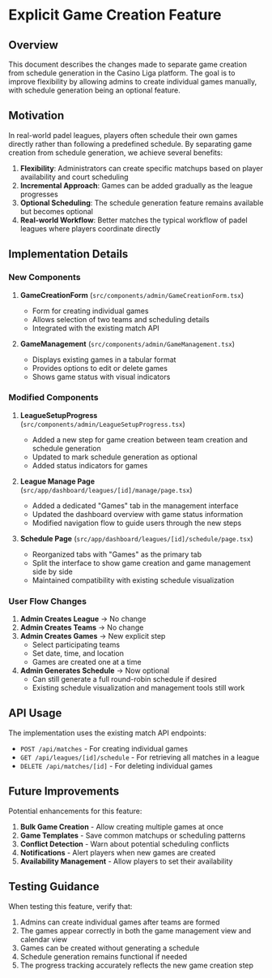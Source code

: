# Explicit Game Creation Feature

## Overview

This document describes the changes made to separate game creation from schedule generation in the Casino Liga platform. The goal is to improve flexibility by allowing admins to create individual games manually, with schedule generation being an optional feature.

## Motivation

In real-world padel leagues, players often schedule their own games directly rather than following a predefined schedule. By separating game creation from schedule generation, we achieve several benefits:

1. **Flexibility**: Administrators can create specific matchups based on player availability and court scheduling
2. **Incremental Approach**: Games can be added gradually as the league progresses
3. **Optional Scheduling**: The schedule generation feature remains available but becomes optional
4. **Real-world Workflow**: Better matches the typical workflow of padel leagues where players coordinate directly

## Implementation Details

### New Components

1. **GameCreationForm** (`src/components/admin/GameCreationForm.tsx`)
   - Form for creating individual games
   - Allows selection of two teams and scheduling details
   - Integrated with the existing match API

2. **GameManagement** (`src/components/admin/GameManagement.tsx`)
   - Displays existing games in a tabular format
   - Provides options to edit or delete games
   - Shows game status with visual indicators

### Modified Components

1. **LeagueSetupProgress** (`src/components/admin/LeagueSetupProgress.tsx`)
   - Added a new step for game creation between team creation and schedule generation
   - Updated to mark schedule generation as optional
   - Added status indicators for games

2. **League Manage Page** (`src/app/dashboard/leagues/[id]/manage/page.tsx`)
   - Added a dedicated "Games" tab in the management interface
   - Updated the dashboard overview with game status information
   - Modified navigation flow to guide users through the new steps

3. **Schedule Page** (`src/app/dashboard/leagues/[id]/schedule/page.tsx`)
   - Reorganized tabs with "Games" as the primary tab
   - Split the interface to show game creation and game management side by side
   - Maintained compatibility with existing schedule visualization

### User Flow Changes

1. **Admin Creates League** → No change
2. **Admin Creates Teams** → No change
3. **Admin Creates Games** → New explicit step
   - Select participating teams
   - Set date, time, and location
   - Games are created one at a time
4. **Admin Generates Schedule** → Now optional
   - Can still generate a full round-robin schedule if desired
   - Existing schedule visualization and management tools still work

## API Usage

The implementation uses the existing match API endpoints:

- `POST /api/matches` - For creating individual games
- `GET /api/leagues/[id]/schedule` - For retrieving all matches in a league
- `DELETE /api/matches/[id]` - For deleting individual games

## Future Improvements

Potential enhancements for this feature:

1. **Bulk Game Creation** - Allow creating multiple games at once
2. **Game Templates** - Save common matchups or scheduling patterns
3. **Conflict Detection** - Warn about potential scheduling conflicts
4. **Notifications** - Alert players when new games are created
5. **Availability Management** - Allow players to set their availability

## Testing Guidance

When testing this feature, verify that:

1. Admins can create individual games after teams are formed
2. The games appear correctly in both the game management view and calendar view
3. Games can be created without generating a schedule
4. Schedule generation remains functional if needed
5. The progress tracking accurately reflects the new game creation step
